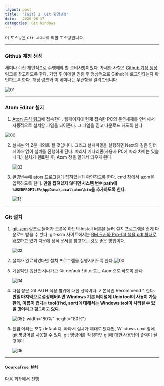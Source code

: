 ```yaml
---
layout: post
title:  "[Git] 2. Git 환경설정"
date:   2020-06-27
categories: Git Windows
---
```


이 포스팅은 `Git 세미나를` 위한 포스팅입니다.

---

### Github 계정 생성

세미나 이전 개인적으로 수행해야 할 준비사항이었다. 자세한 사항은 [Github 계정 생성](https://gabii.tistory.com/entry/Git-Github-계정-생성하기) 링크를 참고하도록 한다. 가입 후 이메일 인증 후 정상적으로 Github에 로그인되는지 확인하도록 한다. 해당 링크와 이 세미나는 무관함을 알려드립니다

![01](https://drive.google.com/uc?id=1eCRFl-CKiOJ5K20MaCv03whK0iBkQt0_)

---

### Atom Editor 설치

1.  [Atom 공식 링크](https://atom.io/)에 접속한다. 웹페이지에 현재 접속한 PC의 운영체제를 인식해서 자동적으로 설치할 파일을 띄어준다. 그 파일을 믿고 다운로드 하도록 한다

   ![02](https://drive.google.com/uc?id=16cyZKMyRHKnzfggNwWAfYvHVgSH9lKS2)

2. 설치는 약 2분 내외로 될 것입니다. 그리고 설치파일을 실행하면 Next와 같은 인터페이스 없이 설치를 진행하게 된다. 따라서 기다리면(사용자 PC에 따라 차이는 있습니다.) 설치가 완료된 후, Atom 창을 알아서 띄우게 된다

   ![03](https://drive.google.com/uc?id=1HkRLbfyMezKL2dg5EmGTdteTgMbeTF-A)

3. 환경변수에 atom 프로그램이 잡혀있는지 확인하도록 한다. cmd 창에서 atom을 입력하도록 한다. __만일 잡혀있지 않다면 시스템 변수 path에 `%USERPROFILE%\AppData\Local\atom\bin`을 추가하도록 한다.__

   ![13](https://drive.google.com/uc?id=1T5qXmTPO5j2rahnUCI_bMCGO_uKEUAMQ)

---

### Git 설치

1. [git-scm](https://git-scm.com/doc) 링크로 들어가 오른쪽 하단의 Install 버튼을 눌러 설치 프로그램을 쉽게 다운로드 받을 수 있다. git-scm 사이트에서는 [RM 문서와 Pro-Git 책을 pdf 형태로 배포](https://git-scm.com/book/en/v2)하고 있기 때문에 정식 문서를 참고하는 것도 좋은 방법이다. 

   ![02](https://drive.google.com/uc?id=1zxoOCRCw5ariyVvKY_qUiBx-kDj7RKFt)


2. 설치가 완료되었다면 설치 프로그램을 실행시키도록 한다.![03](https://drive.google.com/uc?id=1HxBUrCodchOownTHAXecdl2BpCNSXjeA)


3. 기본적인 옵션은 지나가고 Git default Editor로는 Atom으로 하도록 한다

   ![04](https://drive.google.com/uc?id=1aWGFnqYhnj-1kBv7Tr2oDTj11hT_775Y)


4. 다음 창은 Git PATH 적용 범위에 대한 선택이다. 기본적인 Recommend로 한다. __만일 마지막으로 설정해버리면 Windows 기본 터미널에 Unix tool이 사용이 가능한데, 이름이 겹치는 tool(find, sort)에 대해서는 Windows tool이 사라질 수 있을 것이라고 경고하고 있다.__

   ![05](https://drive.google.com/uc?id=1wXAMegjxYUt0NBZF52EJOXrszJAMhUQZ){: width="80%" height="80%"}


5. 언급 이외는 모두 default다. 따라서 설치가 제대로 됐다면, Windows cmd 창에 git 명령어를 사용할 수 있다. git 명령어를 작성하면 git에 대한 사용법이 출력이 될 것이다

   ![06](https://drive.google.com/uc?id=1_p0jWv0YXaOZkvl2nZfp_Q5cQmuZodtz)

---

#### SourceTree 설치

다음 회차에서 진행